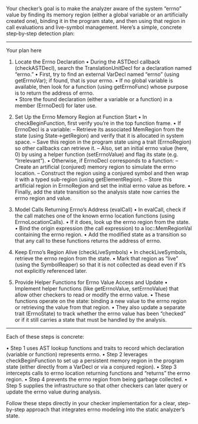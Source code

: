 Your checker’s goal is to make the analyzer aware of the system “errno” value by finding its memory region (either a global variable or an artificially created one), binding it in the program state, and then using that region in call evaluations and live-symbol management. Here’s a simple, concrete step‐by‐step detection plan:

--------------------------------------------------
Your plan here

1. Locate the Errno Declaration
   • During the ASTDecl callback (checkASTDecl), search the TranslationUnitDecl for a declaration named “errno.”
   • First, try to find an external VarDecl named “errno” (using getErrnoVar); if found, that is your errno.
   • If no global variable is available, then look for a function (using getErrnoFunc) whose purpose is to return the address of errno.  
   • Store the found declaration (either a variable or a function) in a member (ErrnoDecl) for later use.

2. Set Up the Errno Memory Region at Function Start
   • In checkBeginFunction, first verify you’re in the top function frame.
   • If ErrnoDecl is a variable:
       – Retrieve its associated MemRegion from the state (using State->getRegion) and verify that it is allocated in system space.
       – Save this region in the program state using a trait (ErrnoRegion) so other callbacks can retrieve it.
       – Also, set an initial errno value (here, 0) by using a helper function (setErrnoValue) and flag its state (e.g. “Irrelevant”).
   • Otherwise, if ErrnoDecl corresponds to a function:
       – Create an artificial (conjured) memory region to simulate the errno location.
       – Construct the region using a conjured symbol and then wrap it with a typed sub-region (using getElementRegion).
       – Store this artificial region in ErrnoRegion and set the initial errno value as before.
   • Finally, add the state transition so the analysis state now carries the errno region and value.

3. Model Calls Returning Errno’s Address (evalCall)
   • In evalCall, check if the call matches one of the known errno location functions (using ErrnoLocationCalls).
   • If it does, look up the errno region from the state.
   • Bind the origin expression (the call expression) to a loc::MemRegionVal containing the errno region.
   • Add the modified state as a transition so that any call to these functions returns the address of errno.

4. Keep Errno’s Region Alive (checkLiveSymbols)
   • In checkLiveSymbols, retrieve the errno region from the state.
   • Mark that region as “live” (using the SymbolReaper) so that it is not collected as dead even if it’s not explicitly referenced later.

5. Provide Helper Functions for Errno Value Access and Update
   • Implement helper functions (like getErrnoValue, setErrnoValue) that allow other checkers to read or modify the errno value.
   • These functions operate on the state: binding a new value to the errno region or retrieving the value from that region.
   • They also update a separate trait (ErrnoState) to track whether the errno value has been “checked” or if it still carries a state that must be handled by the analysis.

--------------------------------------------------

Each of these steps is concrete:

• Step 1 uses AST lookup functions and traits to record which declaration (variable or function) represents errno.
• Step 2 leverages checkBeginFunction to set up a persistent memory region in the program state (either directly from a VarDecl or via a conjured region).
• Step 3 intercepts calls to errno location returning functions and “returns” the errno region.
• Step 4 prevents the errno region from being garbage collected.
• Step 5 supplies the infrastructure so that other checkers can later query or update the errno value during analysis.

Follow these steps directly in your checker implementation for a clear, step-by-step approach that integrates errno modeling into the static analyzer’s state.